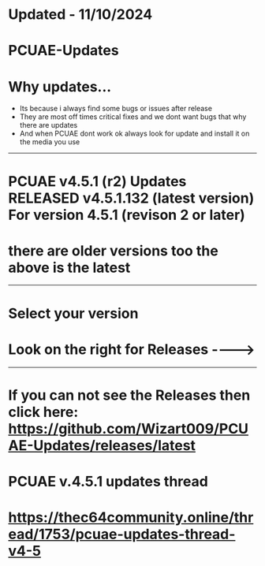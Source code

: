 # Updated - 11/10/2024 #
# PCUAE-Updates #
# Why updates...  #
* Its because i always find some bugs or issues after release
* They are most off times critical fixes and we dont want bugs that why there are updates
* And when PCUAE dont work ok always look for update and install it on the media you use
<hr>

# PCUAE v4.5.1 (r2) Updates RELEASED v4.5.1.132 (latest version) For version 4.5.1 (revison 2 or later) #
# there are older versions too the above is the latest

<hr>

# Select your version
# Look on the right for Releases ----> #

<hr>

# If you can not see the Releases then click here: <br> https://github.com/Wizart009/PCUAE-Updates/releases/latest #
# PCUAE v.4.5.1 updates thread #
# https://thec64community.online/thread/1753/pcuae-updates-thread-v4-5 #
<br>
